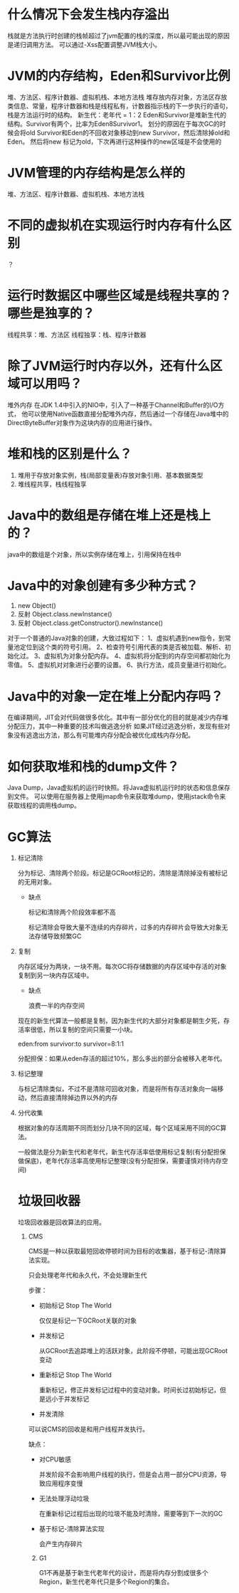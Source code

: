 # 什么情况下会发生栈内存溢出
栈就是方法执行时创建的栈帧超过了jvm配置的栈的深度，所以最可能出现的原因是递归调用方法。
可以通过-Xss配置调整JVM栈大小。

# JVM的内存结构，Eden和Survivor比例
堆、方法区、程序计数器、虚拟机栈、本地方法栈
堆存放内存对象，方法区存放类信息、常量，程序计数器和栈是线程私有，计数器指示栈的下一步执行的语句，栈是方法运行时的结构。
新生代：老年代 = 1：2
Eden和Survivor是堆新生代的结构。Survivor有两个，比率为Eden8Survivor1。
划分的原因在于每次GC的时候会将old Survivor和Eden的不回收对象移动到new Survivor，然后清除掉old和Eden。
然后将new 标记为old，下次再进行这种操作的new区域是不会使用的

# JVM管理的内存结构是怎么样的
堆、方法区、程序计数器、虚拟机栈、本地方法栈

# 不同的虚拟机在实现运行时内存有什么区别
？

# 运行时数据区中哪些区域是线程共享的？哪些是独享的？
线程共享：堆、方法区
线程独享：栈、程序计数器

# 除了JVM运行时内存以外，还有什么区域可以用吗？
堆外内存
在JDK 1.4中引入的NIO中，引入了一种基于Channel和Buffer的I/O方式，
他可以使用Native函数直接分配堆外内存，然后通过一个存储在Java堆中的DirectByteBuffer对象作为这块内存的应用进行操作。

# 堆和栈的区别是什么？
1. 堆用于存放对象实例，栈(局部变量表)存放对象引用、基本数据类型
2. 堆线程共享，栈线程独享

# Java中的数组是存储在堆上还是栈上的？
java中的数组是个对象，所以实例存储在堆上，引用保持在栈中

# Java中的对象创建有多少种方式？
1. new Object()
2. 反射 Object.class.newInstance() 
3. 反射 Object.class.getConstructor().newInstance()

对于一个普通的Java对象的创建，大致过程如下：
1、虚拟机遇到new指令，到常量池定位到这个类的符号引用。
2、检查符号引用代表的类是否被加载、解析、初始化过。
3、虚拟机为对象分配内存。
4、虚拟机将分配到的内存空间都初始化为零值。
5、虚拟机对对象进行必要的设置。
6、执行方法，成员变量进行初始化。

# Java中的对象一定在堆上分配内存吗？
在编译期间，JIT会对代码做很多优化。其中有一部分优化的目的就是减少内存堆分配压力，其中一种重要的技术叫做逃逸分析
如果JIT经过逃逸分析，发现有些对象没有逃逸出方法，那么有可能堆内存分配会被优化成栈内存分配。

# 如何获取堆和栈的dump文件？
Java Dump，Java虚拟机的运行时快照。将Java虚拟机运行时的状态和信息保存到文件。
可以使用在服务器上使用jmap命令来获取堆dump，使用jstack命令来获取线程的调用栈dump。

# GC算法

1. 标记清除

   分为标记、清除两个阶段。标记是GCRoot标记的，清除是清除掉没有被标记的无用对象。

   - 缺点

     标记和清除两个阶段效率都不高

     标记清除会导致大量不连续的内存碎片，过多的内存碎片会导致大对象无法存储导致频繁GC

2. 复制

   内存区域分为两块，一块不用。每次GC将存储数据的内存区域中存活的对象复制到另一块内存区域中。

   - 缺点

     浪费一半的内存空间

   现在的新生代算法一般都是复制，因为新生代的大部分对象都是朝生夕死，存活率很低，所以复制的空间只需要一小块。

   eden:from survivor:to survivor=8:1:1

   分配担保：如果从eden存活的超过10%，那么多出的部分会被移入老年代。

3. 标记整理

   与标记清除类似，不过不是清除可回收对象，而是将所有存活对象向一端移动，然后直接清除掉边界以外的内存

4. 分代收集

   根据对象的存活周期不同而划分几块不同的区域，每个区域采用不同的GC算法。

   一般做法是分为新生代和老年代，新生代存活率低使用标记复制(有分配担保做保底)，老年代存活率高使用标记整理(没有分配担保，需要谨慎对待内存空间)

   

   # 垃圾回收器

   垃圾回收器是回收算法的应用。

   1. CMS

      CMS是一种以获取最短回收停顿时间为目标的收集器，基于标记-清除算法实现。

      只会处理老年代和永久代，不会处理新生代

      步骤：

      - 初始标记 Stop The World

        仅仅是标记一下GCRoot关联的对象

      - 并发标记

        从GCRoot去追踪堆上的活跃对象，此阶段不停顿，可能出现GCRoot变动

      - 重新标记 Stop The World

        重新标记，修正并发标记过程中的变动对象。时间长过初始标记，但是远小于并发标记

      - 并发清除

      可以说CMS的回收是和用户线程并发执行。

      缺点：

      - 对CPU敏感

        并发阶段不会影响用户线程的执行，但是会占用一部分CPU资源，导致应用程序变慢

      - 无法处理浮动垃圾

        在重新标记过程后出现的垃圾不能及时清除，需要等到下一次的GC

      - 基于标记-清除算法实现

        会产生内存碎片

      2. G1

         G1不再是基于新生代老年代的设计，而是将内存分割成很多个Region，新生代老年代只是多个Region的集合。

